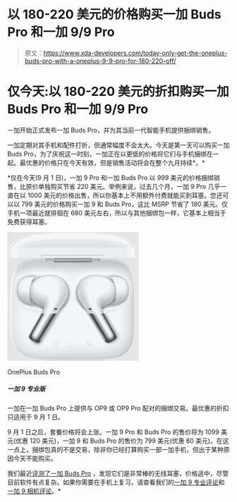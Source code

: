 # 以 180-220 美元的价格购买一加 Buds Pro 和一加 9/9 Pro

> 原文：<https://www.xda-developers.com/today-only-get-the-oneplus-buds-pro-with-a-oneplus-9-9-pro-for-180-220-off/>

# 仅今天:以 180-220 美元的折扣购买一加 Buds Pro 和一加 9/9 Pro

一加开始正式发布一加 Buds Pro，并为其当前一代智能手机提供捆绑销售。

一加定期对其手机和配件打折，但通常幅度不会太大。今天是第一天可以购买一加 Buds Pro，为了庆祝这一时刻，一加正在以更低的价格将它们与手机捆绑在一起。最优惠的价格只在今天有效，但是销售活动将会在整个九月持续*。*

 *仅在今天(9 月 1 日)，一加 9 Pro 和一加 Buds Pro 以 999 美元的价格捆绑销售，比原价单独购买节省 220 美元。举例来说，过去几个月，一加 9 Pro 几乎一直在以 1000 美元的价格出售，所以你基本上不用额外付费就能买到耳塞。您还可以以 799 美元的价格购买一加 9 和 Buds Pro，这比 MSRP 节省了 180 美元。仅手机一项最近就徘徊在 680 美元左右，所以与其他捆绑包一样，它基本上相当于免费获得耳塞。

 <picture>![These earbuds pack a punch for $150, with ANC and a great design.](img/ccc47b4ceb16b261897c03e276ba6d2a.png)</picture> 

OnePlus Buds Pro

##### 一加 9 专业版

一加在一加 Buds Pro 上提供与 OP9 或 OP9 Pro 配对的捆绑交易。最优惠的折扣只适用于 9 月 1 日。

9 月 1 日之后，套餐价格将会上涨。一加 9 Pro 和 Buds Pro 的售价将为 1099 美元(优惠 120 美元)，一加 9 和 Buds Pro 的售价为 799 美元(优惠 80 美元)。在这一点上，捆绑包真的不是交易，除非你已经打算购买一部一加手机，但出于某种原因今天不能购买。

我们最近[评测了一加 Buds Pro](https://www.xda-developers.com/oneplus-buds-pro-review/) ，发现它们是非常棒的无线耳塞，价格适中，尽管目前软件有点复杂。如果你需要在手机上复习，请查看我们的[一加 9 专业评论](https://www.xda-developers.com/oneplus-9-pro-review/)和[一加 9 相机评论](https://www.xda-developers.com/oneplus-9-camera-review/)。*